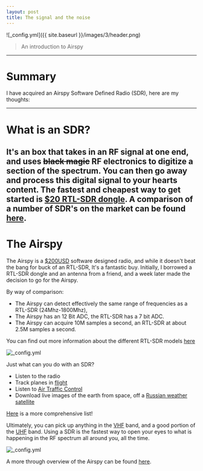 ```yaml
---
layout: post
title: The signal and the noise
---
```


![_config.yml]({{ site.baseurl }}/images/3/header.png)

> An introduction to Airspy

---
Summary
===============

I have acquired an Airspy Software Defined Radio (SDR), here are my thoughts:

---


What is an SDR?
===============

It's an box that takes in an RF signal at one end, and uses <del>black magic</del>  RF electronics to digitize a section of the spectrum. You can then go away and process this digital signal to your hearts content. The fastest and cheapest way to get started is [$20 RTL-SDR dongle](http://www.rtl-sdr.com/buy-rtl-sdr-dvb-t-dongles/). A comparison of a number of SDR's on the market can be found [here](http://www.rtl-sdr.com/roundup-software-defined-radios/).
---


The Airspy
===============

The Airspy is a [$200USD](http://imall.iteadstudio.com/im141027001.html) software designed radio, and while it doesn't beat the bang for buck of an RTL-SDR, It's a fantastic buy. Initially, I borrowed a RTL-SDR dongle and an antenna from a friend, and a week later made the decision to go for the Airspy. 


By way of comparison:

* The Airspy can detect effectively the same range of frequencies as a RTL-SDR (24Mhz-1800Mhz), 
* The Airspy has an 12 Bit ADC, the RTL-SDR has a 7 bit ADC.
* The Airspy can acquire 10M samples a second, an RTL-SDR at about 2.5M samples a second.

You can find out more information about the different RTL-SDR models [here](http://sdr.osmocom.org/trac/wiki/rtl-sdr)

![_config.yml]({{site.baseurl}}/images/9/Airspy.jpg)

Just what can you do with an SDR?

* Listen to the radio
* Track planes in [flight](http://www.rtl-sdr.com/adsb-aircraft-radar-with-rtl-sdr/)
* Listen to [Air Traffic Control](http://www.radioreference.com/apps/db/?aid=1117)
* Download live images of the earth from space, off a [Russian weather satellite](http://www.rtl-sdr.com/rtl-sdr-tutorial-receiving-meteor-m-n2-lrpt-weather-satellite-images-rtl-sdr/)

[Here](http://www.rtl-sdr.com/about-rtl-sdr/) is a more comprehensive list!

Ultimately, you can pick up anything in the [VHF](http://en.wikipedia.org/wiki/Very_high_frequency) band, and a good portion of the [UHF](http://en.wikipedia.org/wiki/Ultra_high_frequency) band. Using a SDR is the fastest way to open your eyes to what is happening in the RF spectrum all around you, all the time.


![_config.yml]({{site.baseurl}}http://upload.wikimedia.org/wikipedia/commons/4/45/United_States_Frequency_Allocations_Chart_2003_-_The_Radio_Spectrum.jpg)


A more through overview of the Airspy can be found [here](http://airspy.com/downloads/Airspy%20RadioUser%20March%202015.pdf).
